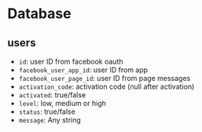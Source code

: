 Database
===

## users
* `id`: user ID from facebook oauth
* `facebook_user_app_id`: user ID from app
* `facebook_user_page_id`: user ID from page messages 
* `activation_code`: activation code (null after activation)
* `activated`: true/false
* `level`: low, medium or high
* `status`: true/false
* `message`: Any string
